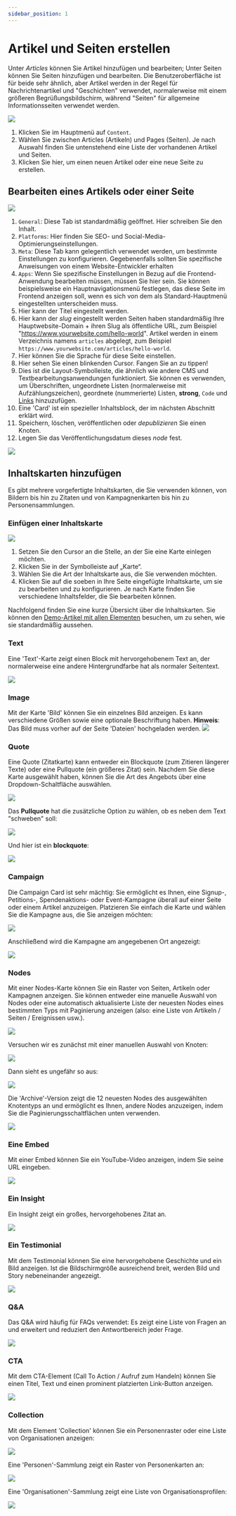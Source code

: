 ```yaml
---
sidebar_position: 1
---
```


# Artikel und Seiten erstellen

Unter _Articles_ können Sie Artikel hinzufügen und bearbeiten; Unter Seiten können Sie Seiten hinzufügen und bearbeiten. Die Benutzeroberfläche ist für beide sehr ähnlich, aber Artikel werden in der Regel für Nachrichtenartikel und "Geschichten" verwendet, normalerweise mit einem größeren Begrüßungsbildschirm, während "Seiten" für allgemeine Informationsseiten verwendet werden.

![](https://screens.wings.dev/Screen-Shot-2020-02-23-11-46-44-1582454834.png)


1. Klicken Sie im Hauptmenü auf `Content`.
2. Wählen Sie zwischen Articles (Artikeln) und Pages (Seiten). Je nach Auswahl finden Sie untenstehend eine Liste der vorhandenen Artikel und Seiten.
3. Klicken Sie hier, um einen neuen Artikel oder eine neue Seite zu erstellen.

## Bearbeiten eines Artikels oder einer Seite

![](https://screens.wings.dev/CleanShot-2020-02-23-at-12.04.52-1582456048.png)

1. `General`: Diese Tab ist standardmäßig geöffnet. Hier schreiben Sie den Inhalt.
2. `Platforms`: Hier finden Sie SEO- und Social-Media-Optimierungseinstellungen.
3. `Meta`: Diese Tab kann gelegentlich verwendet werden, um bestimmte Einstellungen zu konfigurieren. Gegebenenfalls sollten Sie spezifische Anweisungen von einem Website-Entwickler erhalten
4. `Apps`: Wenn Sie spezifische Einstellungen in Bezug auf die Frontend-Anwendung bearbeiten müssen, müssen Sie hier sein. Sie können beispielsweise ein Hauptnavigationsmenü festlegen, das diese Seite im Frontend anzeigen soll, wenn es sich von dem als Standard-Hauptmenü eingestellten unterscheiden muss.
5. Hier kann der Titel eingestellt werden.
6. Hier kann der _slug_ eingestellt werden Seiten haben standardmäßig Ihre Hauptwebsite-Domain + ihren Slug als öffentliche URL, zum Beispiel "https://www.yourwebsite.com/hello-world". Artikel werden in einem Verzeichnis namens `articles` abgelegt, zum Beispiel `https://www.yourwebsite.com/articles/hello-world`.
7. Hier können Sie die Sprache für diese Seite einstellen.
8. Hier sehen Sie einen blinkenden Cursor. Fangen Sie an zu tippen!
9. Dies ist die Layout-Symbolleiste, die ähnlich wie andere CMS und Textbearbeitungsanwendungen funktioniert. Sie können es verwenden, um Überschriften, ungeordnete Listen (normalerweise mit Aufzählungszeichen), geordnete (nummerierte) Listen, **strong**, `Code` und [Links](https://example.com) hinzuzufügen.
10. Eine 'Card' ist ein spezieller Inhaltsblock, der im nächsten Abschnitt erklärt wird.
11. Speichern, löschen, veröffentlichen oder _depublizieren_ Sie einen Knoten.
12. Legen Sie das Veröffentlichungsdatum dieses _node_ fest.

![](https://screens.wings.dev/Screen-Recording-2020-02-23-12-20-01-1582456809.gif)

## Inhaltskarten hinzufügen

Es gibt mehrere vorgefertigte Inhaltskarten, die Sie verwenden können, von Bildern bis hin zu Zitaten und von Kampagnenkarten bis hin zu Personensammlungen.

### Einfügen einer Inhaltskarte

![](https://screens.wings.dev/Screen-Recording-2020-02-23-12-21-05-1582456877.gif)

1. Setzen Sie den Cursor an die Stelle, an der Sie eine Karte einlegen möchten.
2. Klicken Sie in der Symbolleiste auf „Karte“.
3. Wählen Sie die Art der Inhaltskarte aus, die Sie verwenden möchten.
4. Klicken Sie auf die soeben in Ihre Seite eingefügte Inhaltskarte, um sie zu bearbeiten und zu konfigurieren. Je nach Karte finden Sie verschiedene Inhaltsfelder, die Sie bearbeiten können.

Nachfolgend finden Sie eine kurze Übersicht über die Inhaltskarten. Sie können den [Demo-Artikel mit allen Elementen](https://demo.wings.dev/articles/all-elements) besuchen, um zu sehen, wie sie standardmäßig aussehen.

### Text

Eine 'Text'-Karte zeigt einen Block mit hervorgehobenem Text an, der normalerweise eine andere Hintergrundfarbe hat als normaler Seitentext.

![](https://screens.wings.dev/CleanShot-2020-02-23-at-23.02.27-1582495359.png)

### Image

Mit der Karte 'Bild' können Sie ein einzelnes Bild anzeigen. Es kann verschiedene Größen sowie eine optionale Beschriftung haben. **Hinweis**: Das Bild muss vorher auf der Seite 'Dateien' hochgeladen werden.
![](https://screens.wings.dev/CleanShot-2020-02-23-at-12.32.44-1582457575.png)

### Quote

Eine Quote (Zitatkarte) kann entweder ein Blockquote (zum Zitieren längerer Texte) oder eine Pullquote (ein größeres Zitat) sein. Nachdem Sie diese Karte ausgewählt haben, können Sie die Art des Angebots über eine Dropdown-Schaltfläche auswählen.

![](https://screens.wings.dev/CleanShot-2020-02-23-at-14.45.16-1582465527.png)

Das **Pullquote** hat die zusätzliche Option zu wählen, ob es neben dem Text "schweben" soll:

![](https://screens.wings.dev/CleanShot-2020-02-23-at-14.48.17-1582465714.png)

Und hier ist ein **blockquote**:

![](https://screens.wings.dev/CleanShot-2020-02-23-at-14.37.29-1582465101.png)

### Campaign

Die Campaign Card ist sehr mächtig: Sie ermöglicht es Ihnen, eine Signup-, Petitions-, Spendenaktions- oder Event-Kampagne überall auf einer Seite oder einem Artikel anzuzeigen. Platzieren Sie einfach die Karte und wählen Sie die Kampagne aus, die Sie anzeigen möchten:

![](https://screens.wings.dev/CleanShot-2020-02-23-at-14.55.30-1582466140.png)

Anschließend wird die Kampagne am angegebenen Ort angezeigt:

![](https://screens.wings.dev/CleanShot-2020-02-23-at-14.58.20-1582466318.png)

### Nodes

Mit einer Nodes-Karte können Sie ein Raster von Seiten, Artikeln oder Kampagnen anzeigen. Sie können entweder eine manuelle Auswahl von Nodes oder eine automatisch aktualisierte Liste der neuesten Nodes eines bestimmten Typs mit Paginierung anzeigen (also: eine Liste von Artikeln / Seiten / Ereignissen usw.).

![](https://screens.wings.dev/CleanShot-2020-02-23-at-15.06.58-1582466831.png)

Versuchen wir es zunächst mit einer manuellen Auswahl von Knoten:

![](https://screens.wings.dev/Screen-Recording-2020-02-23-15-11-58-1582467134.gif)

Dann sieht es ungefähr so aus:

![](https://screens.wings.dev/Screen-Recording-2020-02-23-15-15-09-1582467315.gif)

Die 'Archive'-Version zeigt die 12 neuesten Nodes des ausgewählten Knotentyps an und ermöglicht es Ihnen, andere Nodes anzuzeigen, indem Sie die Paginierungsschaltflächen unten verwenden.

![](https://screens.wings.dev/CleanShot-2020-02-23-at-15.17.35-1582467483.png)

### Eine Embed

Mit einer Embed können Sie ein YouTube-Video anzeigen, indem Sie seine URL eingeben.

![](https://screens.wings.dev/CleanShot-2020-02-23-at-15.21.47-1582467746.png)

### Ein Insight

Ein Insight zeigt ein großes, hervorgehobenes Zitat an.

![](https://screens.wings.dev/CleanShot-2020-02-23-at-15.23.09-1582467798.png)

### Ein Testimonial

Mit dem Testimonial können Sie eine hervorgehobene Geschichte und ein Bild anzeigen. Ist die Bildschirmgröße ausreichend breit, werden Bild und Story nebeneinander angezeigt.

![](https://screens.wings.dev/CleanShot-2020-02-23-at-15.24.07-1582467859.png)

### Q&A

Das Q&A wird häufig für FAQs verwendet: Es zeigt eine Liste von Fragen an und erweitert und reduziert den Antwortbereich jeder Frage.

![](https://screens.wings.dev/Screen-Recording-2020-02-23-15-27-06-1582468032.gif)

### CTA

Mit dem CTA-Element (Call To Action / Aufruf zum Handeln) können Sie einen Titel, Text und einen prominent platzierten Link-Button anzeigen.

![](https://screens.wings.dev/CleanShot-2020-02-23-at-15.28.32-1582468118.png)

### Collection

Mit dem Element 'Collection' können Sie ein Personenraster oder eine Liste von Organisationen anzeigen:

![](https://screens.wings.dev/Screen-Recording-2020-02-23-15-30-48-1582468259.gif)

Eine 'Personen'-Sammlung zeigt ein Raster von Personenkarten an:

![](https://screens.wings.dev/CleanShot-2020-02-23-at-15.31.42-1582468308.png)

Eine 'Organisationen'-Sammlung zeigt eine Liste von Organisationsprofilen:

![](https://screens.wings.dev/CleanShot-2020-02-23-at-15.32.33-1582468374.png)